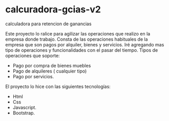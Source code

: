 # calcuradora-gcias-v2
calculadora para retencion de ganancias

Este proyecto lo ralice para agilizar las operaciones que realizo en la empresa donde trabajo.
Consta de las operaciones habituales de la empresa que son pagos por alquiler, bienes y servicios.
Iré agregando mas tipo de operaciones y funcionalidades con el pasar del tiempo.
Tipos de operaciones que soporte:
-	Pago por compra de bienes muebles
-	Pago de alquileres ( cualquier tipo)
-	Pago por servicios.

El proyecto lo hice con las siguientes tecnologías: 
-	Html
-	Css
-	Javascript.
-	Bootstrap.
